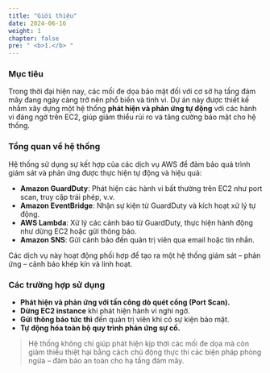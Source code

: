 ```yaml
---
title: "Giới thiệu"
date: 2024-06-16
weight: 1
chapter: false
pre: " <b>1.</b> "
---
```



### Mục tiêu  
Trong thời đại hiện nay, các mối đe dọa bảo mật đối với cơ sở hạ tầng đám mây đang ngày càng trở nên phổ biến và tinh vi. Dự án này được thiết kế nhằm xây dựng một hệ thống **phát hiện và phản ứng tự động** với các hành vi đáng ngờ trên EC2, giúp giảm thiểu rủi ro và tăng cường bảo mật cho hệ thống.

### Tổng quan về hệ thống  
Hệ thống sử dụng sự kết hợp của các dịch vụ AWS để đảm bảo quá trình giám sát và phản ứng được thực hiện tự động và hiệu quả:

- **Amazon GuardDuty**: Phát hiện các hành vi bất thường trên EC2 như port scan, truy cập trái phép, v.v.
- **Amazon EventBridge**: Nhận sự kiện từ GuardDuty và kích hoạt xử lý tự động.
- **AWS Lambda**: Xử lý các cảnh báo từ GuardDuty, thực hiện hành động như dừng EC2 hoặc gửi thông báo.
- **Amazon SNS**: Gửi cảnh báo đến quản trị viên qua email hoặc tin nhắn.

Các dịch vụ này hoạt động phối hợp để tạo ra một hệ thống giám sát – phản ứng – cảnh báo khép kín và linh hoạt.

### Các trường hợp sử dụng  

- **Phát hiện và phản ứng với tấn công dò quét cổng (Port Scan).**
- **Dừng EC2 instance** khi phát hiện hành vi nghi ngờ.
- **Gửi thông báo tức thì** đến quản trị viên khi có sự kiện bảo mật.
- **Tự động hóa toàn bộ quy trình phản ứng sự cố.**

> Hệ thống không chỉ giúp phát hiện kịp thời các mối đe dọa mà còn giảm thiểu thiệt hại bằng cách chủ động thực thi các biện pháp phòng ngừa – đảm bảo an toàn cho hạ tầng đám mây.

